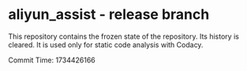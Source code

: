 # aliyun_assist - release branch

This repository contains the frozen state of the repository.
Its history is cleared. It is used only for static code
analysis with Codacy.

Commit Time: 1734426166